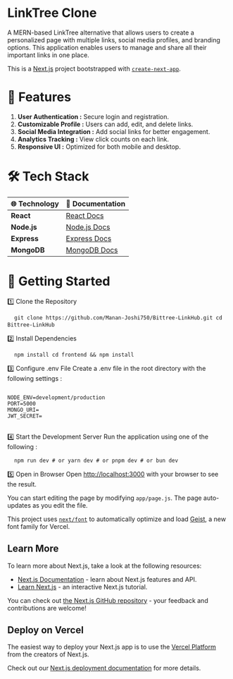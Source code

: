 # LinkTree Clone
A MERN-based LinkTree alternative that allows users to create a personalized page with multiple links, social media profiles, and branding options. This application enables users to manage and share all their important links in one place.

This is a [Next.js](https://nextjs.org) project bootstrapped with [`create-next-app`](https://github.com/vercel/next.js/tree/canary/packages/create-next-app).

# 🌟 Features

1. **User Authentication :** Secure login and registration.
2. **Customizable Profile :** Users can add, edit, and delete links.
3. **Social Media Integration :** Add social links for better engagement.
4. **Analytics Tracking :** View click counts on each link.
5. **Responsive UI :** Optimized for both mobile and desktop.

# 🛠️ Tech Stack

| 🌐 Technology     | 📖 Documentation                                   |
|-------------------|----------------------------------------------------|
| **React**         | [React Docs](https://react.dev/)                   |
| **Node.js**       | [Node.js Docs](https://nodejs.org/)                |
| **Express**       | [Express Docs](https://expressjs.com/)             |
| **MongoDB**       | [MongoDB Docs](https://www.mongodb.com/docs/)      |


# 🚀 Getting Started

1️⃣ Clone the Repository
<pre> <code> git clone https://github.com/Manan-Joshi750/Bittree-LinkHub.git cd Bittree-LinkHub </code> </pre>

2️⃣ Install Dependencies
<pre> <code> npm install cd frontend && npm install </code> </pre>

3️⃣ Configure .env File
Create a .env file in the root directory with the following settings :

<pre>
<code>
NODE_ENV=development/production  
PORT=5000  
MONGO_URI=<Your MongoDB URI>  
JWT_SECRET=<Your JWT Secret>  
</code>
</pre>
  
4️⃣ Start the Development Server
Run the application using one of the following :

<pre> <code> npm run dev # or yarn dev # or pnpm dev # or bun dev </code> </pre>

5️⃣ Open in Browser
Open [http://localhost:3000](http://localhost:3000) with your browser to see the result.

You can start editing the page by modifying `app/page.js`. The page auto-updates as you edit the file.

This project uses [`next/font`](https://nextjs.org/docs/app/building-your-application/optimizing/fonts) to automatically optimize and load [Geist](https://vercel.com/font), a new font family for Vercel.

## Learn More

To learn more about Next.js, take a look at the following resources:

- [Next.js Documentation](https://nextjs.org/docs) - learn about Next.js features and API.
- [Learn Next.js](https://nextjs.org/learn) - an interactive Next.js tutorial.

You can check out [the Next.js GitHub repository](https://github.com/vercel/next.js) - your feedback and contributions are welcome!

## Deploy on Vercel

The easiest way to deploy your Next.js app is to use the [Vercel Platform](https://vercel.com/new?utm_medium=default-template&filter=next.js&utm_source=create-next-app&utm_campaign=create-next-app-readme) from the creators of Next.js.

Check out our [Next.js deployment documentation](https://nextjs.org/docs/app/building-your-application/deploying) for more details.
